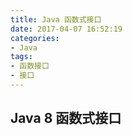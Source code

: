 ```yaml
---
title: Java 函数式接口
date: 2017-04-07 16:52:19
categories: 
- Java
tags: 
- 函数接口
- 接口
---
```

## Java 8 函数式接口

